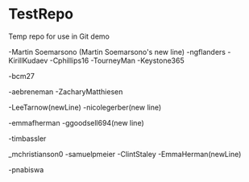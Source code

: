 # TestRepo
Temp repo for use in Git demo

-Martin Soemarsono
(Martin Soemarsono's new line) 
-ngflanders
-KirillKudaev
-Cphillips16
-TourneyMan
-Keystone365

-bcm27

-aebreneman
-ZacharyMatthiesen

-LeeTarnow(newLine)
-nicolegerber(new line)

-emmafherman
-ggoodsell694(new line)

-timbassler

_mchristianson0
-samuelpmeier
-ClintStaley
-EmmaHerman(newLine)

-pnabiswa
